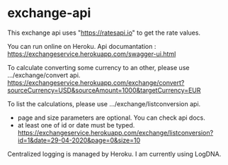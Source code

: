 # exchange-api

This exchange api uses "https://ratesapi.io" to get the rate values.

You can run online on Heroku.
Api documantation :
https://exchangeservice.herokuapp.com/swagger-ui.html

To calculate converting some currency to an other, please use .../exchange/convert api.
https://exchangeservice.herokuapp.com/exchange/convert?sourceCurrency=USD&sourceAmount=1000&targetCurrency=EUR

To list the calculations, please use .../exchange/listconversion api.
* page and size parameters are optional. You can check api docs.
* at least one of id or date must be typed.
https://exchangeservice.herokuapp.com/exchange/listconversion?id=1&date=29-04-2020&page=0&size=10

Centralized logging is managed by Heroku. I am currently using LogDNA.

